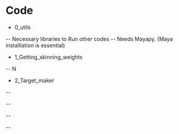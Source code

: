 # Code
* 0_utils
  
-- Necessary libraries to Run other codes
-- Needs Mayapy. (Maya installlation is essential)

* 1_Getting_skinning_weights

-- N

* 2_Target_maker

--

--

--

--

